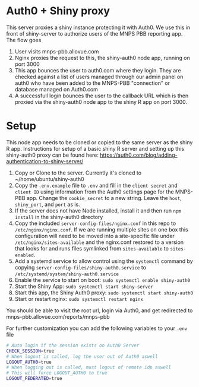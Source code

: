 # Auth0 + Shiny proxy
This server proxies a shiny instance protecting it with Auth0. We use this in front of shiny-server to authorize users of the MNPS PBB reporting app. The flow goes

1. User visits mnps-pbb.allovue.com
2. Nginx proxies the request to this, the shiny-auth0 node app, running on port 3000
3. This app bounces the user to auth0.com where they login. They are checked against a list of users managed through our admin panel on auth0 who have been added to the MNPS-PBB "connection" or database managed on Auth0.com
4. A successfull login bounces the user to the callback URL which is then proxied via the shiny-auth0 node app to the shiny R app on port 3000.


# Setup

This node app needs to be cloned or copied to the same server as the shiny R app. Instructions for setup of a basic shiny R server and setting up this shiny-auth0 proxy can be found here: https://auth0.com/blog/adding-authentication-to-shiny-server/

1. Copy or Clone to the server. Currently it's cloned to ~/home/ubuntu/shiny-auth0
2. Copy the `.env.example` file to `.env` and fill in the `client secret` and `client ID` using information from the Auth0 settings page for the MNPS-PBB app. Change the `cookie_secret` to a new string. Leave the `host`, `shiny_port`, and `port` as is.
3. If the server does not have Node installed, install it and then run `npm install` in the shiny-auth0 directory
4. Copy the included `server-config-files/nginx.conf` in this repo to `/etc/nginx/nginx.conf`. If we are running multiple sites on one box this configuration will need to be moved into a site-specific file under `/etc/nginx/sites-available` and the nginx.conf restored to a version that looks for and runs files symlinked from `sites-available` to `sites-enabled`.
5. Add a systemd service to allow control using the `systemctl` command by copying `server-config-files/shiny-auth0.service` to `/etc/systemd/system/shiny-auth0.service`
6. Enable the service to start on boot: `sudo systemctl enable shiny-auth0`
7. Start the Shiny App: `sudo systemctl start shiny-server`
8. Start this app, the Shiny Auth0 proxy: `sudo systemctl start shiny-auth0`
9. Start or restart nginx: `sudo systemctl restart nginx`

You should be able to visit the root url, login via Auth0, and get redirected to mnps-pbb.allovue.com/reports/mnps-pbb

For further customization you can add the following variables to your `.env` file

```bash
# Auto login if the session exists on Auth0 Server
CHECK_SESSION=true
# When logout is called, log the user out of Auth0 aswell
LOGOUT_AUTH0=true
# When logging out is called, must logout of remote idp aswell
# This will force LOGOUT_AUTH0 to true
LOGOUT_FEDERATED=true
```
